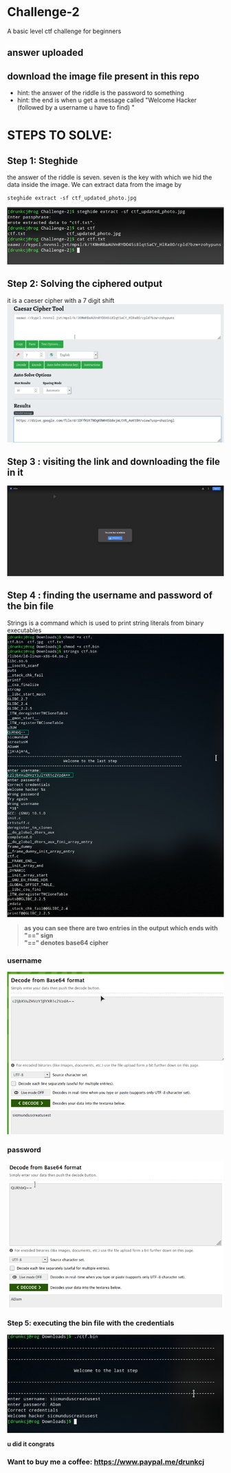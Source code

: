 # Challenge-2
A basic level ctf challenge for beginners
## answer uploaded
## download the image file present in this repo
- hint: the answer of the riddle is the password to something
- hint: the end is when u get a  message called "Welcome Hacker (followed by a username u have to find) "
# STEPS TO SOLVE:
## Step 1: Steghide 
the answer of the riddle is seven. seven is the key with which we hid the data inside the image.
We can extract data from the image by 
```
steghide extract -sf ctf_updated_photo.jpg
```
<img src="./screenshots/steghide.png">

## Step 2: Solving the ciphered output
it is a caeser cipher with a 7 digit shift
<img src="./screenshots/cipher.png">

## Step 3 : visiting the link and downloading the file in it
<img src="./screenshots/link.png">

## Step 4 : finding the username and password of the bin file
Strings is a command which is used to print string literals from binary executables
<img src="./screenshots/strings.png">

>**as you can see there are two entries in the output which ends with "==" sign**\
>**"==" denotes base64 cipher**

### username
<img src="./screenshots/base64username.png">

### password
<img src="./screenshots/base64password.png">

### Step 5: executing the bin file with the credentials
<img src="./screenshots/final.png">

**u did it congrats**


### Want to buy me a coffee: https://www.paypal.me/drunkcj
